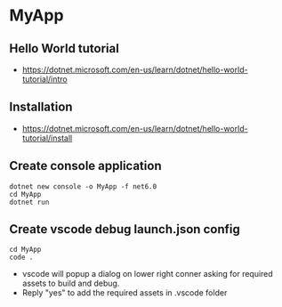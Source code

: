 # MyApp

## Hello World tutorial
- https://dotnet.microsoft.com/en-us/learn/dotnet/hello-world-tutorial/intro

## Installation
- https://dotnet.microsoft.com/en-us/learn/dotnet/hello-world-tutorial/install

## Create console application

```shell
dotnet new console -o MyApp -f net6.0
cd MyApp
dotnet run
```

## Create vscode debug launch.json config

```shell
cd MyApp
code .
```

- vscode will popup a dialog on lower right conner asking for required assets to build and debug.
- Reply "yes" to add the required assets in .vscode folder